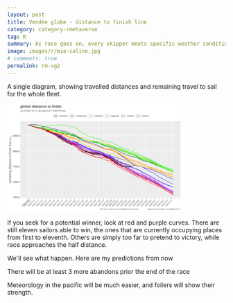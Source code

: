 ```yaml
---
layout: post
title: Vendée globe - distance to finish line
category: category-rmetaverse
tag: R
summary: As race goes on, every skipper meets specific weather conditions. How would you compare their respective performance?
image: images/r/mie-caline.jpg
# comments: true
permalink: rm-vg2
---
```


A single diagram, showing travelled distances and remaining travel to sail for the whole fleet. 

<img src='images/sailing/vg2/global_dtf_20201214_11.png' width="80%">

If you seek for a potential winner, look at red and purple curves. There are still eleven sailors able to win,
the ones that are currently occupying places from first to eleventh. Others are simply too far to pretend to victory, while race approaches the half distance. 

We'll see what happen. Here are my predictions from now

There will be at least 3 more abandons prior the end of the race

Meteorology in the pacific will be much easier, and foilers will show their strength. 


